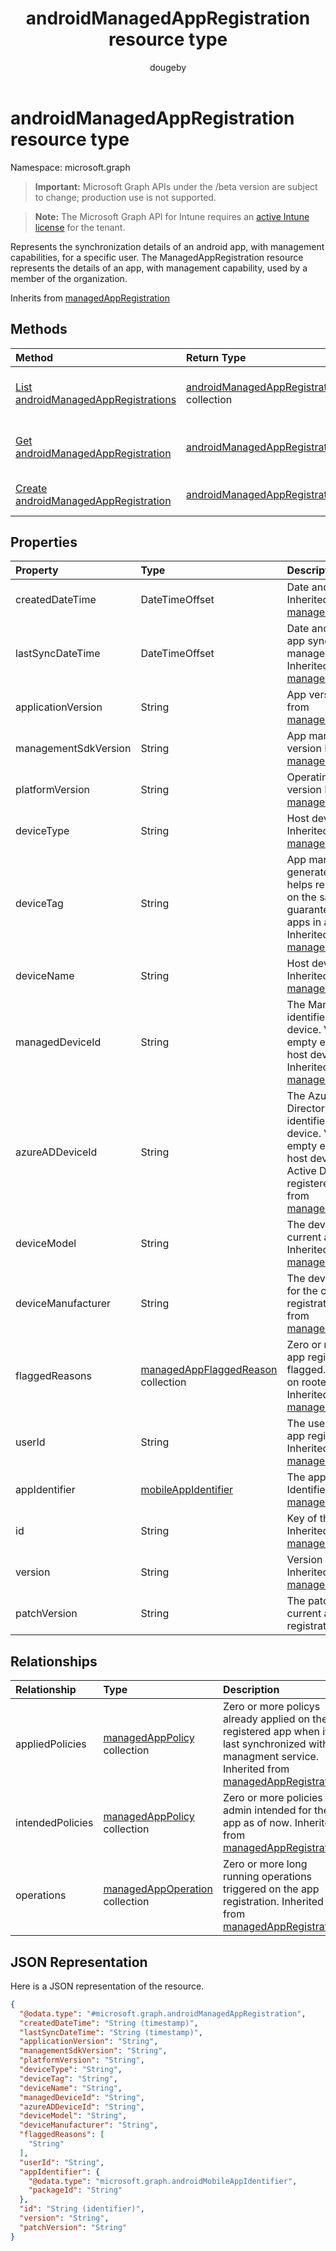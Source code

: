 ﻿---
title: "androidManagedAppRegistration resource type"
description: "Represents the synchronization details of an android app, with management capabilities, for a specific user. The ManagedAppRegistration resource represents the details of an app, with management capability, used by a member of the organization."
author: "dougeby"
localization_priority: Normal
ms.prod: "intune"
doc_type: resourcePageType
---

# androidManagedAppRegistration resource type

Namespace: microsoft.graph

> **Important:** Microsoft Graph APIs under the /beta version are subject to change; production use is not supported.

> **Note:** The Microsoft Graph API for Intune requires an [active Intune license](https://go.microsoft.com/fwlink/?linkid=839381) for the tenant.

Represents the synchronization details of an android app, with management capabilities, for a specific user.
The ManagedAppRegistration resource represents the details of an app, with management capability, used by a member of the organization.

Inherits from [managedAppRegistration](../resources/intune-mam-managedappregistration.md)

## Methods

| Method                                                                                            | Return Type                                                                                          | Description                                                                                                                                 |
| :------------------------------------------------------------------------------------------------ | :--------------------------------------------------------------------------------------------------- | :------------------------------------------------------------------------------------------------------------------------------------------ |
| [List androidManagedAppRegistrations](../api/intune-mam-androidmanagedappregistration-list.md)    | [androidManagedAppRegistration](../resources/intune-mam-androidmanagedappregistration.md) collection | List properties and relationships of the [androidManagedAppRegistration](../resources/intune-mam-androidmanagedappregistration.md) objects. |
| [Get androidManagedAppRegistration](../api/intune-mam-androidmanagedappregistration-get.md)       | [androidManagedAppRegistration](../resources/intune-mam-androidmanagedappregistration.md)            | Read properties and relationships of the [androidManagedAppRegistration](../resources/intune-mam-androidmanagedappregistration.md) object.  |
| [Create androidManagedAppRegistration](../api/intune-mam-androidmanagedappregistration-create.md) | [androidManagedAppRegistration](../resources/intune-mam-androidmanagedappregistration.md)            | Create a new [androidManagedAppRegistration](../resources/intune-mam-androidmanagedappregistration.md) object.                              |

## Properties

| Property             | Type                                                                                     | Description                                                                                                                                                                                                                                      |
| :------------------- | :--------------------------------------------------------------------------------------- | :----------------------------------------------------------------------------------------------------------------------------------------------------------------------------------------------------------------------------------------------- |
| createdDateTime      | DateTimeOffset                                                                           | Date and time of creation Inherited from [managedAppRegistration](../resources/intune-mam-managedappregistration.md)                                                                                                                             |
| lastSyncDateTime     | DateTimeOffset                                                                           | Date and time of last the app synced with management service. Inherited from [managedAppRegistration](../resources/intune-mam-managedappregistration.md)                                                                                         |
| applicationVersion   | String                                                                                   | App version Inherited from [managedAppRegistration](../resources/intune-mam-managedappregistration.md)                                                                                                                                           |
| managementSdkVersion | String                                                                                   | App management SDK version Inherited from [managedAppRegistration](../resources/intune-mam-managedappregistration.md)                                                                                                                            |
| platformVersion      | String                                                                                   | Operating System version Inherited from [managedAppRegistration](../resources/intune-mam-managedappregistration.md)                                                                                                                              |
| deviceType           | String                                                                                   | Host device type Inherited from [managedAppRegistration](../resources/intune-mam-managedappregistration.md)                                                                                                                                      |
| deviceTag            | String                                                                                   | App management SDK generated tag, which helps relate apps hosted on the same device. Not guaranteed to relate apps in all conditions. Inherited from [managedAppRegistration](../resources/intune-mam-managedappregistration.md)                 |
| deviceName           | String                                                                                   | Host device name Inherited from [managedAppRegistration](../resources/intune-mam-managedappregistration.md)                                                                                                                                      |
| managedDeviceId      | String                                                                                   | The Managed Device identifier of the host device. Value could be empty even when the host device is managed. Inherited from [managedAppRegistration](../resources/intune-mam-managedappregistration.md)                                          |
| azureADDeviceId      | String                                                                                   | The Azure Active Directory Device identifier of the host device. Value could be empty even when the host device is Azure Active Directory registered. Inherited from [managedAppRegistration](../resources/intune-mam-managedappregistration.md) |
| deviceModel          | String                                                                                   | The device model for the current app registration  Inherited from [managedAppRegistration](../resources/intune-mam-managedappregistration.md)                                                                                                    |
| deviceManufacturer   | String                                                                                   | The device manufacturer for the current app registration  Inherited from [managedAppRegistration](../resources/intune-mam-managedappregistration.md)                                                                                             |
| flaggedReasons       | [managedAppFlaggedReason](../resources/intune-mam-managedappflaggedreason.md) collection | Zero or more reasons an app registration is flagged. E.g. app running on rooted device Inherited from [managedAppRegistration](../resources/intune-mam-managedappregistration.md)                                                                |
| userId               | String                                                                                   | The user Id to who this app registration belongs. Inherited from [managedAppRegistration](../resources/intune-mam-managedappregistration.md)                                                                                                     |
| appIdentifier        | [mobileAppIdentifier](../resources/intune-mam-mobileappidentifier.md)                    | The app package Identifier Inherited from [managedAppRegistration](../resources/intune-mam-managedappregistration.md)                                                                                                                            |
| id                   | String                                                                                   | Key of the entity. Inherited from [managedAppRegistration](../resources/intune-mam-managedappregistration.md)                                                                                                                                    |
| version              | String                                                                                   | Version of the entity. Inherited from [managedAppRegistration](../resources/intune-mam-managedappregistration.md)                                                                                                                                |
| patchVersion         | String                                                                                   | The patch version for the current android app registration                                                                                                                                                                                       |

## Relationships

| Relationship     | Type                                                                             | Description                                                                                                                                                                                             |
| :--------------- | :------------------------------------------------------------------------------- | :------------------------------------------------------------------------------------------------------------------------------------------------------------------------------------------------------ |
| appliedPolicies  | [managedAppPolicy](../resources/intune-mam-managedapppolicy.md) collection       | Zero or more policys already applied on the registered app when it last synchronized with managment service. Inherited from [managedAppRegistration](../resources/intune-mam-managedappregistration.md) |
| intendedPolicies | [managedAppPolicy](../resources/intune-mam-managedapppolicy.md) collection       | Zero or more policies admin intended for the app as of now. Inherited from [managedAppRegistration](../resources/intune-mam-managedappregistration.md)                                                  |
| operations       | [managedAppOperation](../resources/intune-mam-managedappoperation.md) collection | Zero or more long running operations triggered on the app registration. Inherited from [managedAppRegistration](../resources/intune-mam-managedappregistration.md)                                      |

## JSON Representation

Here is a JSON representation of the resource.

<!-- {
  "blockType": "resource",
  "keyProperty": "id",
  "@odata.type": "microsoft.graph.androidManagedAppRegistration"
}
-->

```json
{
  "@odata.type": "#microsoft.graph.androidManagedAppRegistration",
  "createdDateTime": "String (timestamp)",
  "lastSyncDateTime": "String (timestamp)",
  "applicationVersion": "String",
  "managementSdkVersion": "String",
  "platformVersion": "String",
  "deviceType": "String",
  "deviceTag": "String",
  "deviceName": "String",
  "managedDeviceId": "String",
  "azureADDeviceId": "String",
  "deviceModel": "String",
  "deviceManufacturer": "String",
  "flaggedReasons": [
    "String"
  ],
  "userId": "String",
  "appIdentifier": {
    "@odata.type": "microsoft.graph.androidMobileAppIdentifier",
    "packageId": "String"
  },
  "id": "String (identifier)",
  "version": "String",
  "patchVersion": "String"
}
```
